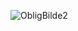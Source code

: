![ObligBilde2](https://user-images.githubusercontent.com/56982528/141187880-5e789f57-8d7c-447e-b544-5527f963337a.png)


